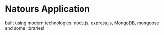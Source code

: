 # Natours Application

built using modern technologies: node.js, express.js, MongoDB, mongoose and some libraries!
